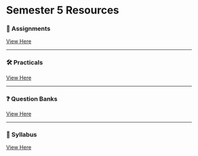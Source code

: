 # Semester 5 Resources

### 📄 Assignments

[View Here](./sem-5/assignments)

---

### 🛠️ Practicals

[View Here](./sem-5/practicals)

---

### ❓ Question Banks

[View Here](./sem-5/question-banks)

---

### 📘 Syllabus

[View Here](./sem-5/syllabus)
